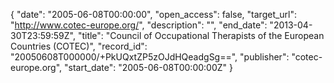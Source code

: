{
  "date": "2005-06-08T00:00:00", 
  "open_access": false, 
  "target_url": "http://www.cotec-europe.org/", 
  "description": "", 
  "end_date": "2013-04-30T23:59:59Z", 
  "title": "Council of Occupational Therapists of the European Countries (COTEC)", 
  "record_id": "20050608T000000/+PkUQxtZP5zOJdHQeadgSg==", 
  "publisher": "cotec-europe.org", 
  "start_date": "2005-06-08T00:00:00Z"
}

